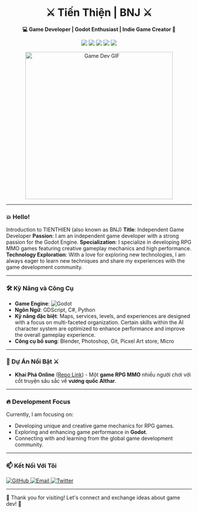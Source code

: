 <h1 align="center">⚔️ Tiến Thiện | BNJ ⚔️</h1>
<meta name="google-site-verification" content="zuBMH_pQOhpTfwBXEGbkv0Szb9KAZX3S2YzWdEbJZcY" />
<p align="center">
  <b>💻 Game Developer | Godot Enthusiast | Indie Game Creator 🔧</b>
</p>

<p align="center">
  <img src="https://img.shields.io/badge/Godot%20Engine-Blue?style=flat&logo=godot-engine&color=478cbf">
  <img src="https://img.shields.io/badge/GDScript-Expert-yellow?style=flat&color=yellow">
  <img src="https://img.shields.io/badge/CSharp-Intermediate-green?style=flat&logo=csharp&color=green">
  <img src="https://img.shields.io/badge/RPG-MMO-red?style=flat">
  <img src="https://img.shields.io/badge/Indie%20Game%20Dev-Passion-ff69b4">
</p>

<p align="center">
  <img src="https://media.giphy.com/media/q217GUnfKAmJlFcjBX/giphy.gif" alt="Game Dev GIF" width="400">
</p>

---

### 💥 Hello! 
Introduction to TIENTHIEN (also known as BNJ)
**Title**: Independent Game Developer
**Passion**:
  I am an independent game developer with a strong passion for the Godot Engine.
**Specialization**:
  I specialize in developing RPG MMO games featuring creative gameplay mechanics and high performance.
**Technology Exploration**:
  With a love for exploring new technologies, I am always eager to learn new techniques and share my experiences with the game development community.

---

### 🛠️ Kỹ Năng và Công Cụ

- **Game Engine**: ![Godot](https://img.shields.io/badge/-Godot-informational?style=flat&logo=godot-engine&logoColor=white&color=478cbf)
- **Ngôn Ngữ**: GDScript, C#, Python
- **Kỹ năng đặc biệt**: Maps, services, levels, and experiences are designed with a focus on multi-faceted organization. Certain skills within the AI character system are optimized to enhance performance and improve the overall gameplay experience.
- **Công cụ bổ sung**: Blender, Photoshop, Git, Picxel Art store, Micro

---

### 🚧 Dự Án Nổi Bật ⚔️

- **Khai Phá Online** ([Repo Link](https://github.com/tienthien196/khaipha_online.git)) - Một **game RPG MMO** nhiều người chơi với cốt truyện sâu sắc về **vương quốc Althar**.

---

### 🔥 Development Focus

Currently, I am focusing on:
- Developing unique and creative game mechanics for RPG games.
- Exploring and enhancing game performance in **Godot**.
- Connecting with and learning from the global game development community.

---

### 📫 Kết Nối Với Tôi

<p align="left">
  <a href="https://github.com/tienthien196">
    <img src="https://img.shields.io/badge/GitHub-%2312100E.svg?style=for-the-badge&logo=github&logoColor=white" alt="GitHub">
  </a>
  <a href="mailto:votienthien.196@gmail.com">
    <img src="https://img.shields.io/badge/Email-D14836?style=for-the-badge&logo=gmail&logoColor=white" alt="Email">
  </a>
  <a href="https://twitter.com/BNJ_gamedev">
    <img src="https://img.shields.io/badge/Twitter-%231DA1F2.svg?style=for-the-badge&logo=twitter&logoColor=white" alt="Twitter">
  </a>
</p>

---

👻 Thank you for visiting! Let's connect and exchange ideas about game dev! 🚀

